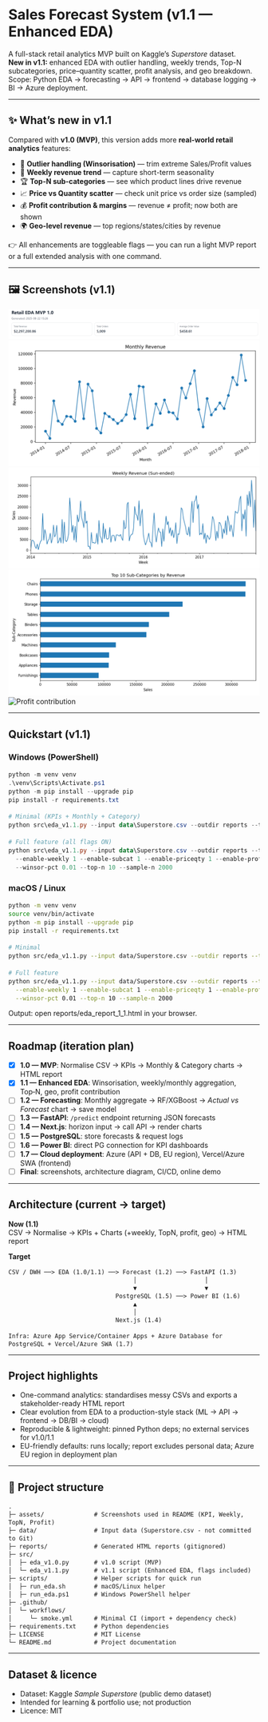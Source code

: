 # Sales Forecast System (v1.1 — Enhanced EDA)

A full-stack retail analytics MVP built on Kaggle’s *Superstore* dataset.  
**New in v1.1:** enhanced EDA with outlier handling, weekly trends, Top-N subcategories, price–quantity scatter, profit analysis, and geo breakdown.  
Scope: Python EDA → forecasting → API → frontend → database logging → BI → Azure deployment.

---

## ✨ What’s new in v1.1

Compared with **v1.0 (MVP)**, this version adds more **real-world retail analytics** features:

- 🧹 **Outlier handling (Winsorisation)** — trim extreme Sales/Profit values  
- 📅 **Weekly revenue trend** — capture short-term seasonality  
- 🏆 **Top-N sub-categories** — see which product lines drive revenue  
- 📈 **Price vs Quantity scatter** — check unit price vs order size (sampled)  
- 💰 **Profit contribution & margins** — revenue ≠ profit; now both are shown  
- 🌍 **Geo-level revenue** — top regions/states/cities by revenue  

👉 All enhancements are toggleable flags — you can run a light MVP report or a full extended analysis with one command.

---

## 🖼️ Screenshots (v1.1)

![KPI cards](assets/kpi.png)
![Monthly revenue](assets/monthly_revenue.png)
![Weekly revenue](assets/weekly_revenue.png)
![Top subcategories](assets/top_subcategories.png)
![Profit contribution](assets/profit_contribution.png)

---

## Quickstart (v1.1)

### Windows (PowerShell)
```powershell
python -m venv venv
.\venv\Scripts\Activate.ps1
python -m pip install --upgrade pip
pip install -r requirements.txt

# Minimal (KPIs + Monthly + Category)
python src\eda_v1.1.py --input data\Superstore.csv --outdir reports --title "Retail EDA — MVP 1.1"

# Full feature (all flags ON)
python src\eda_v1.1.py --input data\Superstore.csv --outdir reports --title "Retail EDA — MVP 1.1" `
  --enable-weekly 1 --enable-subcat 1 --enable-priceqty 1 --enable-profit 1 --enable-geo 1 `
  --winsor-pct 0.01 --top-n 10 --sample-n 2000

```

### macOS / Linux
```bash
python -m venv venv
source venv/bin/activate
python -m pip install --upgrade pip
pip install -r requirements.txt

# Minimal
python src/eda_v1.1.py --input data/Superstore.csv --outdir reports --title "Retail EDA — MVP 1.1"

# Full feature
python src/eda_v1.1.py --input data/Superstore.csv --outdir reports --title "Retail EDA — MVP 1.1" \
  --enable-weekly 1 --enable-subcat 1 --enable-priceqty 1 --enable-profit 1 --enable-geo 1 \
  --winsor-pct 0.01 --top-n 10 --sample-n 2000

```

Output: open reports/eda_report_1_1.html in your browser.

---

## Roadmap (iteration plan)

- [x] **1.0 — MVP**: Normalise CSV → KPIs → Monthly & Category charts → HTML report
- [x] **1.1 — Enhanced EDA**: Winsorisation, weekly/monthly aggregation, Top‑N, geo, profit contribution
- [ ] **1.2 — Forecasting**: Monthly aggregate → RF/XGBoost → *Actual vs Forecast* chart → save model
- [ ] **1.3 — FastAPI**: `/predict` endpoint returning JSON forecasts
- [ ] **1.4 — Next.js**: horizon input → call API → render charts
- [ ] **1.5 — PostgreSQL**: store forecasts & request logs
- [ ] **1.6 — Power BI**: direct PG connection for KPI dashboards
- [ ] **1.7 — Cloud deployment**: Azure (API + DB, EU region), Vercel/Azure SWA (frontend)
- [ ] **Final**: screenshots, architecture diagram, CI/CD, online demo

---

## Architecture (current → target)

**Now (1.1)**  
CSV → Normalise → KPIs + Charts (+weekly, TopN, profit, geo) → HTML report

**Target**  
```text
CSV / DWH ──> EDA (1.0/1.1) ──> Forecast (1.2) ──> FastAPI (1.3)
                                   │                   │
                                   ▼                   ▼
                              PostgreSQL (1.5) ──> Power BI (1.6)
                                   ▲
                                   │
                              Next.js (1.4)

Infra: Azure App Service/Container Apps + Azure Database for PostgreSQL + Vercel/Azure SWA (1.7)
```

---

## Project highlights

- One-command analytics: standardises messy CSVs and exports a stakeholder-ready HTML report
- Clear evolution from EDA to a production-style stack (ML → API → frontend → DB/BI → cloud)
- Reproducible & lightweight: pinned Python deps; no external services for v1.0/1.1
- EU-friendly defaults: runs locally; report excludes personal data; Azure EU region in deployment plan

---

## 📂 Project structure

```text
.
├─ assets/              # Screenshots used in README (KPI, Weekly, TopN, Profit)
├─ data/                # Input data (Superstore.csv - not committed to Git)
├─ reports/             # Generated HTML reports (gitignored)
├─ src/
│  ├─ eda_v1.0.py       # v1.0 script (MVP)
│  └─ eda_v1.1.py       # v1.1 script (Enhanced EDA, flags included)
├─ scripts/             # Helper scripts for quick run
│  ├─ run_eda.sh        # macOS/Linux helper
│  ├─ run_eda.ps1       # Windows PowerShell helper
├─ .github/
│  └─ workflows/
│     └─ smoke.yml      # Minimal CI (import + dependency check)
├─ requirements.txt     # Python dependencies
├─ LICENSE              # MIT License
└─ README.md            # Project documentation

```

---

## Dataset & licence

- Dataset: Kaggle *Sample Superstore* (public demo dataset)
- Intended for learning & portfolio use; not production
- Licence: MIT
